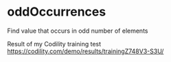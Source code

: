 # oddOccurrences
Find value that occurs in odd number of elements

Result of my Codility training test
https://codility.com/demo/results/trainingZ748V3-S3U/
